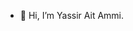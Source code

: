 - 👋 Hi, I’m Yassir Ait Ammi.
<!---
yassir-ait-ammi/yassir-ait-ammi is a ✨ special ✨ repository because its `README.md` (this file) appears on your GitHub profile.
You can click the Preview link to take a look at your changes.
--->
